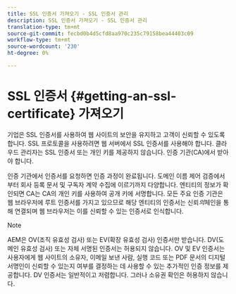 ```yaml
---
title: SSL 인증서 가져오기 - SSL 인증서 관리
description: SSL 인증서 가져오기 - SSL 인증서 관리
translation-type: tm+mt
source-git-commit: fecbd0b4d5cfd8aa970c235c79158bea44403c09
workflow-type: tm+mt
source-wordcount: '230'
ht-degree: 0%

---
```



# SSL 인증서 {#getting-an-ssl-certificate} 가져오기

기업은 SSL 인증서를 사용하여 웹 사이트의 보안을 유지하고 고객이 신뢰할 수 있도록 합니다. SSL 프로토콜을 사용하려면 웹 서버에서 SSL 인증서를 사용해야 합니다. 클라우드 관리자는 SSL 인증서 또는 개인 키를 제공하지 않습니다. 인증 기관(CA)에서 받아야 합니다.

인증 기관에서 인증서를 요청하면 인증 과정이 완료됩니다. 도메인 이름 제어 검증에서부터 회사 등록 문서 및 구독자 계약 수집에 이르기까지 다양합니다. 엔티티의 정보가 확인되면 CA는 CA의 개인 키를 사용하여 공개 키에 서명합니다. 모든 주요 인증 기관은 웹 브라우저에 루트 인증서를 가지고 있으므로 해당 엔티티의 인증서는 신뢰&#x200B;*의*&#x200B;체인을 통해 연결되며 웹 브라우저는 이를 신뢰할 수 있는 인증서로 인식합니다.

>[!NOTE]
>AEM은 OV(조직 유효성 검사) 또는 EV(확장 유효성 검사) 인증서만 받습니다. DV(도메인 유효성 검사) 또는 자체 서명된 인증서는 허용되지 않습니다. OV 및 EV 인증서는 사용자에게 웹 사이트의 소유자, 이메일 보낸 사람, 실행 코드 또는 PDF 문서의 디지털 서명인이 신뢰할 수 있는지 여부를 결정하는 데 사용할 수 있는 추가적인 인증 정보를 제공합니다. DV 인증서는 일반적이고 저렴합니다. 그러나 소유권 확인은 허용하지 않습니다.

